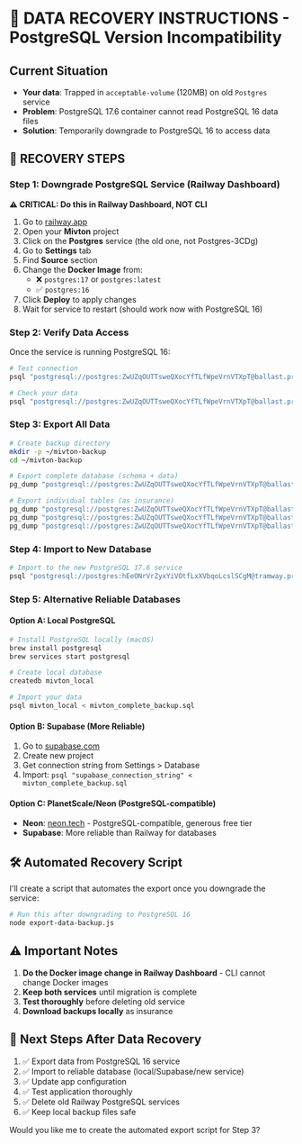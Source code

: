 # 🚨 DATA RECOVERY INSTRUCTIONS - PostgreSQL Version Incompatibility

## Current Situation
- **Your data**: Trapped in `acceptable-volume` (120MB) on old `Postgres` service
- **Problem**: PostgreSQL 17.6 container cannot read PostgreSQL 16 data files
- **Solution**: Temporarily downgrade to PostgreSQL 16 to access data

## 🔧 RECOVERY STEPS

### Step 1: Downgrade PostgreSQL Service (Railway Dashboard)
**⚠️ CRITICAL: Do this in Railway Dashboard, NOT CLI**

1. Go to [railway.app](https://railway.app)
2. Open your **Mivton** project
3. Click on the **Postgres** service (the old one, not Postgres-3CDg)
4. Go to **Settings** tab
5. Find **Source** section
6. Change the **Docker Image** from:
   - ❌ `postgres:17` or `postgres:latest`
   - ✅ `postgres:16` 
7. Click **Deploy** to apply changes
8. Wait for service to restart (should work now with PostgreSQL 16)

### Step 2: Verify Data Access
Once the service is running PostgreSQL 16:
```bash
# Test connection
psql "postgresql://postgres:ZwUZqOUTTsweQXocYfTLfWpeVrnVTXpT@ballast.proxy.rlwy.net:45867/railway" -c "SELECT version();"

# Check your data
psql "postgresql://postgres:ZwUZqOUTTsweQXocYfTLfWpeVrnVTXpT@ballast.proxy.rlwy.net:45867/railway" -c "SELECT COUNT(*) FROM users;"
```

### Step 3: Export All Data
```bash
# Create backup directory
mkdir -p ~/mivton-backup
cd ~/mivton-backup

# Export complete database (schema + data)
pg_dump "postgresql://postgres:ZwUZqOUTTsweQXocYfTLfWpeVrnVTXpT@ballast.proxy.rlwy.net:45867/railway" > mivton_complete_backup.sql

# Export individual tables (as insurance)
pg_dump "postgresql://postgres:ZwUZqOUTTsweQXocYfTLfWpeVrnVTXpT@ballast.proxy.rlwy.net:45867/railway" --table=users --data-only --inserts > users_data.sql
pg_dump "postgresql://postgres:ZwUZqOUTTsweQXocYfTLfWpeVrnVTXpT@ballast.proxy.rlwy.net:45867/railway" --table=messages --data-only --inserts > messages_data.sql
pg_dump "postgresql://postgres:ZwUZqOUTTsweQXocYfTLfWpeVrnVTXpT@ballast.proxy.rlwy.net:45867/railway" --table=friendships --data-only --inserts > friendships_data.sql
```

### Step 4: Import to New Database
```bash
# Import to the new PostgreSQL 17.6 service
psql "postgresql://postgres:hEeONrVrZyxYiVOtfLxXVbqoLcslSCgM@tramway.proxy.rlwy.net:12014/railway" < mivton_complete_backup.sql
```

### Step 5: Alternative Reliable Databases

#### Option A: Local PostgreSQL
```bash
# Install PostgreSQL locally (macOS)
brew install postgresql
brew services start postgresql

# Create local database
createdb mivton_local

# Import your data
psql mivton_local < mivton_complete_backup.sql
```

#### Option B: Supabase (More Reliable)
1. Go to [supabase.com](https://supabase.com)
2. Create new project
3. Get connection string from Settings > Database
4. Import: `psql "supabase_connection_string" < mivton_complete_backup.sql`

#### Option C: PlanetScale/Neon (PostgreSQL-compatible)
- **Neon**: [neon.tech](https://neon.tech) - PostgreSQL-compatible, generous free tier
- **Supabase**: More reliable than Railway for databases

## 🛠️ Automated Recovery Script

I'll create a script that automates the export once you downgrade the service:

```bash
# Run this after downgrading to PostgreSQL 16
node export-data-backup.js
```

## ⚠️ Important Notes

1. **Do the Docker image change in Railway Dashboard** - CLI cannot change Docker images
2. **Keep both services** until migration is complete
3. **Test thoroughly** before deleting old service
4. **Download backups locally** as insurance

## 🔄 Next Steps After Data Recovery
1. ✅ Export data from PostgreSQL 16 service
2. ✅ Import to reliable database (local/Supabase/new service)
3. ✅ Update app configuration
4. ✅ Test application thoroughly
5. ✅ Delete old Railway PostgreSQL services
6. ✅ Keep local backup files safe

Would you like me to create the automated export script for Step 3?